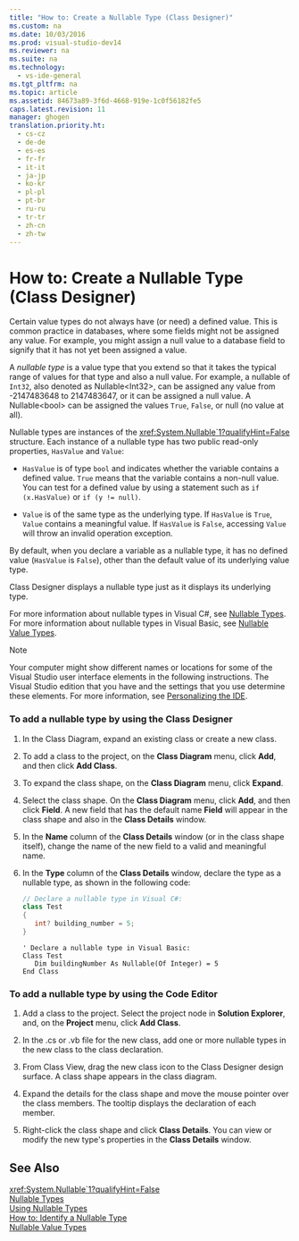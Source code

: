 ```yaml
---
title: "How to: Create a Nullable Type (Class Designer)"
ms.custom: na
ms.date: 10/03/2016
ms.prod: visual-studio-dev14
ms.reviewer: na
ms.suite: na
ms.technology: 
  - vs-ide-general
ms.tgt_pltfrm: na
ms.topic: article
ms.assetid: 84673a89-3f6d-4668-919e-1c0f56182fe5
caps.latest.revision: 11
manager: ghogen
translation.priority.ht: 
  - cs-cz
  - de-de
  - es-es
  - fr-fr
  - it-it
  - ja-jp
  - ko-kr
  - pl-pl
  - pt-br
  - ru-ru
  - tr-tr
  - zh-cn
  - zh-tw
---
```

# How to: Create a Nullable Type (Class Designer)
Certain value types do not always have (or need) a defined value. This is common practice in databases, where some fields might not be assigned any value. For example, you might assign a null value to a database field to signify that it has not yet been assigned a value.  
  
 A *nullable type* is a value type that you extend so that it takes the typical range of values for that type and also a null value. For example, a nullable of `Int32`, also denoted as Nullable<Int32\>, can be assigned any value from -2147483648 to 2147483647, or it can be assigned a null value. A Nullable<bool\> can be assigned the values `True`, `False`, or null (no value at all).  
  
 Nullable types are instances of the <xref:System.Nullable`1?qualifyHint=False> structure. Each instance of a nullable type has two public read-only properties, `HasValue` and `Value`:  
  
-   `HasValue` is of type `bool` and indicates whether the variable contains a defined value. `True` means that the variable contains a non-null value. You can test for a defined value by using a statement such as `if (x.HasValue)` or `if (y != null)`.  
  
-   `Value` is of the same type as the underlying type. If `HasValue` is `True`, `Value` contains a meaningful value. If `HasValue` is `False`, accessing `Value` will throw an invalid operation exception.  
  
 By default, when you declare a variable as a nullable type, it has no defined value (`HasValue` is `False`), other than the default value of its underlying value type.  
  
 Class Designer displays a nullable type just as it displays its underlying type.  
  
 For more information about nullable types in Visual C#, see [Nullable Types](../Topic/Nullable%20Types%20\(C%23%20Programming%20Guide\).md). For more information about nullable types in Visual Basic, see [Nullable Value Types](../Topic/Nullable%20Value%20Types%20\(Visual%20Basic\).md).  
  
 > [!NOTE]
>  Your computer might show different names or locations for some of the Visual Studio user interface elements in the following instructions. The Visual Studio edition that you have and the settings that you use determine these elements. For more information, see [Personalizing the  IDE](../VS_IDE/Personalizing-the-Visual-Studio-IDE.md).  
  
### To add a nullable type by using the Class Designer  
  
1.  In the Class Diagram, expand an existing class or create a new class.  
  
2.  To add a class to the project, on the **Class Diagram** menu, click **Add**, and then click **Add Class**.  
  
3.  To expand the class shape, on the **Class Diagram** menu, click **Expand**.  
  
4.  Select the class shape. On the **Class Diagram** menu, click **Add**, and then click **Field**. A new field that has the default name **Field** will appear in the class shape and also in the **Class Details** window.  
  
5.  In the **Name** column of the **Class Details** window (or in the class shape itself), change the name of the new field to a valid and meaningful name.  
  
6.  In the **Type** column of the **Class Details** window, declare the type as a nullable type, as shown in the following code:  
  
    ```c#  
    // Declare a nullable type in Visual C#:  
    class Test  
    {  
       int? building_number = 5;  
    }  
    ```  
  
    ```vb#  
    ' Declare a nullable type in Visual Basic:  
    Class Test  
       Dim buildingNumber As Nullable(Of Integer) = 5  
    End Class  
    ```  
  
### To add a nullable type by using the Code Editor  
  
1.  Add a class to the project. Select the project node in **Solution Explorer**, and, on the **Project** menu, click **Add Class**.  
  
2.  In the .cs or .vb file for the new class, add one or more nullable types in the new class to the class declaration.  
  
3.  From Class View, drag the new class icon to the Class Designer design surface. A class shape appears in the class diagram.  
  
4.  Expand the details for the class shape and move the mouse pointer over the class members. The tooltip displays the declaration of each member.  
  
5.  Right-click the class shape and click **Class Details**. You can view or modify the new type's properties in the **Class Details** window.  
  
## See Also  
 <xref:System.Nullable`1?qualifyHint=False>   
 [Nullable Types](../Topic/Nullable%20Types%20\(C%23%20Programming%20Guide\).md)   
 [Using Nullable Types](../Topic/Using%20Nullable%20Types%20\(C%23%20Programming%20Guide\).md)   
 [How to: Identify a Nullable Type](../Topic/How%20to:%20Identify%20a%20Nullable%20Type%20\(C%23%20Programming%20Guide\).md)   
 [Nullable Value Types](../Topic/Nullable%20Value%20Types%20\(Visual%20Basic\).md)